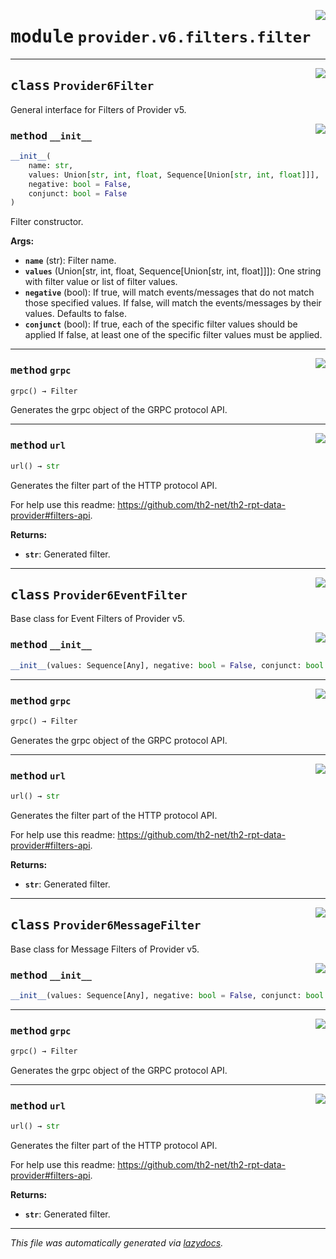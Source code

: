 <!-- markdownlint-disable -->

<a href="../../th2_data_services/provider/v6/filters/filter.py#L0"><img align="right" style="float:right;" src="https://img.shields.io/badge/-source-cccccc?style=flat-square"></a>

# <kbd>module</kbd> `provider.v6.filters.filter`






---

<a href="../../th2_data_services/provider/v6/filters/filter.py#L22"><img align="right" style="float:right;" src="https://img.shields.io/badge/-source-cccccc?style=flat-square"></a>

## <kbd>class</kbd> `Provider6Filter`
General interface for Filters of Provider v5. 

<a href="../../th2_data_services/provider/v6/filters/filter.py#L25"><img align="right" style="float:right;" src="https://img.shields.io/badge/-source-cccccc?style=flat-square"></a>

### <kbd>method</kbd> `__init__`

```python
__init__(
    name: str,
    values: Union[str, int, float, Sequence[Union[str, int, float]]],
    negative: bool = False,
    conjunct: bool = False
)
```

Filter constructor. 



**Args:**
 
 - <b>`name`</b> (str):  Filter name. 
 - <b>`values`</b> (Union[str, int, float, Sequence[Union[str, int, float]]]):  One string with filter value or list of filter values. 
 - <b>`negative`</b> (bool):   If true, will match events/messages that do not match those specified values.  If false, will match the events/messages by their values. Defaults to false. 
 - <b>`conjunct`</b> (bool):  If true, each of the specific filter values should be applied  If false, at least one of the specific filter values must be applied. 




---

<a href="../../th2_data_services/provider/v6/filters/filter.py#L78"><img align="right" style="float:right;" src="https://img.shields.io/badge/-source-cccccc?style=flat-square"></a>

### <kbd>method</kbd> `grpc`

```python
grpc() → Filter
```

Generates the grpc object of the GRPC protocol API. 

---

<a href="../../th2_data_services/provider/v6/filters/filter.py#L62"><img align="right" style="float:right;" src="https://img.shields.io/badge/-source-cccccc?style=flat-square"></a>

### <kbd>method</kbd> `url`

```python
url() → str
```

Generates the filter part of the HTTP protocol API. 

For help use this readme: https://github.com/th2-net/th2-rpt-data-provider#filters-api. 



**Returns:**
 
 - <b>`str`</b>:  Generated filter. 


---

<a href="../../th2_data_services/provider/v6/filters/filter.py#L95"><img align="right" style="float:right;" src="https://img.shields.io/badge/-source-cccccc?style=flat-square"></a>

## <kbd>class</kbd> `Provider6EventFilter`
Base class for Event Filters of Provider v5. 

<a href="../../th2_data_services/provider/v6/filters/filter.py#L91"><img align="right" style="float:right;" src="https://img.shields.io/badge/-source-cccccc?style=flat-square"></a>

### <kbd>method</kbd> `__init__`

```python
__init__(values: Sequence[Any], negative: bool = False, conjunct: bool = False)
```








---

<a href="../../th2_data_services/provider/v6/filters/filter.py#L78"><img align="right" style="float:right;" src="https://img.shields.io/badge/-source-cccccc?style=flat-square"></a>

### <kbd>method</kbd> `grpc`

```python
grpc() → Filter
```

Generates the grpc object of the GRPC protocol API. 

---

<a href="../../th2_data_services/provider/v6/filters/filter.py#L62"><img align="right" style="float:right;" src="https://img.shields.io/badge/-source-cccccc?style=flat-square"></a>

### <kbd>method</kbd> `url`

```python
url() → str
```

Generates the filter part of the HTTP protocol API. 

For help use this readme: https://github.com/th2-net/th2-rpt-data-provider#filters-api. 



**Returns:**
 
 - <b>`str`</b>:  Generated filter. 


---

<a href="../../th2_data_services/provider/v6/filters/filter.py#L99"><img align="right" style="float:right;" src="https://img.shields.io/badge/-source-cccccc?style=flat-square"></a>

## <kbd>class</kbd> `Provider6MessageFilter`
Base class for Message Filters of Provider v5. 

<a href="../../th2_data_services/provider/v6/filters/filter.py#L91"><img align="right" style="float:right;" src="https://img.shields.io/badge/-source-cccccc?style=flat-square"></a>

### <kbd>method</kbd> `__init__`

```python
__init__(values: Sequence[Any], negative: bool = False, conjunct: bool = False)
```








---

<a href="../../th2_data_services/provider/v6/filters/filter.py#L78"><img align="right" style="float:right;" src="https://img.shields.io/badge/-source-cccccc?style=flat-square"></a>

### <kbd>method</kbd> `grpc`

```python
grpc() → Filter
```

Generates the grpc object of the GRPC protocol API. 

---

<a href="../../th2_data_services/provider/v6/filters/filter.py#L62"><img align="right" style="float:right;" src="https://img.shields.io/badge/-source-cccccc?style=flat-square"></a>

### <kbd>method</kbd> `url`

```python
url() → str
```

Generates the filter part of the HTTP protocol API. 

For help use this readme: https://github.com/th2-net/th2-rpt-data-provider#filters-api. 



**Returns:**
 
 - <b>`str`</b>:  Generated filter. 




---

_This file was automatically generated via [lazydocs](https://github.com/ml-tooling/lazydocs)._
